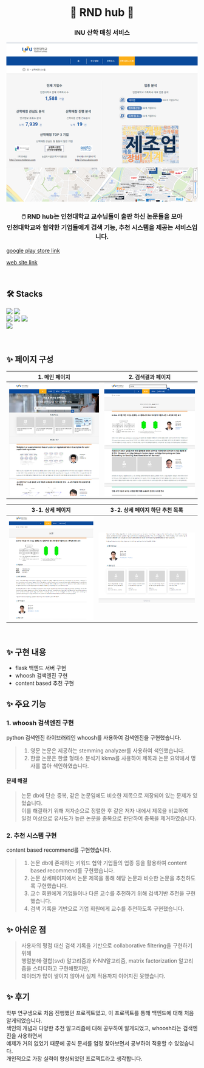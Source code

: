 <div align='center'>
<h1> 📜 RND hub 📜 </h1>
<h3> INU 산학 매칭 서비스 </h3>

![Alt text](/img/image-1.png)

<h3> 🖱️ RND hub는 인천대학교 교수님들이 출판 하신 논문들을 모아<br>
인천대학교와 협약한 기업들에게 검색 기능, 추천 시스템을 제공는 서비스입니다.</h3>
</div>

 [google play store link](https://play.google.com/store/apps/details?id=com.moberan.rndhub_flutter)

 [web site link](http://rndhub.moberan.com/map)

<br>

## 🛠️ Stacks

![](https://img.shields.io/badge/-python-05122A?style=flat&logo=python)
![](https://img.shields.io/badge/-flask-05122A?style=flat&logo=flask)
<br>
![](https://img.shields.io/badge/-mysql-05122A?style=flat&logo=mysql)
![](https://img.shields.io/badge/-whoosh-05122A?style=flat&logo=whoosh)
![](https://img.shields.io/badge/-kkma-05122A?style=flat&logo=kkma)
<br>
![](https://img.shields.io/badge/-scikitlearn-05122A?style=flat&logo=scikitlearn)

<br>

## ✨ 페이지 구성

| 1. 메인 페이지           | 2. 검색결과 페이지 |
|---------------------|---|
| ![Alt text](/img/image.png) |![Alt text](/img/image-2.png)|

| 3-1. 상세 페이지       | 3-2. 상세 페이지 하단 추천 목록|
|---------------------|---|
|![Alt text](/img/image-3.png)|![Alt text](/img/image-5.png)|

<br>

## ✨ 구현 내용

- flask 백엔드 서버 구현
- whoosh 검색엔진 구현
- content based 추천 구현

## ✨ 주요 기능

### 1. whoosh 검색엔진 구현

python 검색엔진 라이브러리인 whoosh를 사용하여 검색엔진을 구현했습니다. <br>

> 1. 영문 논문은 제공하는 stemming analyzer를 사용하여 색인했습니다.
> 2. 한글 논문은 한글 형태소 분석기 kkma를 사용하여 제목과 논문 요약에서 명사를 뽑아 색인하였습니다.

#### 문제 해결

> 논문 db에 단순 중복, 같은 논문임에도 비슷한 제목으로 저장되어 있는 문제가 있었습니다. <br>
> 이를 해결하기 위해 저자순으로 정렬한 후 같은 저자 내에서 제목을 비교하여 <br>
> 일정 이상으로 유사도가 높은 논문을 중복으로 판단하여 중복을 제거하였습니다. <br>


### 2. 추천 시스템 구현

content based recommend를 구현했습니다.<br>

> 1. 논문 db에 존재하는 키워드 협약 기업들의 업종 등을 활용하여 content based recommend를 구현했습니다.
> 2. 논문 상세페이지에서 논문 제목을 통해 해당 논문과 비슷한 논문을 추천하도록 구현했습니다.
> 3. 교수 회원에게 기업들이나 다른 교수를 추천하기 위해 검색기반 추천을 구현했습니다.
> 4. 검색 기록을 기반으로 기업 회원에게 교수를 추천하도록 구현했습니다.

## ✨ 아쉬운 점

> 사용자의 평점 대신 검색 기록을 기반으로 collaborative filtering을 구현하기 위해 <br>
> 행렬분해·결합(svd) 알고리즘과 K-NN알고리즘, matrix factorization 알고리즘을 스터디하고 구현해봤지만,<br>
> 데이터가 많이 쌓이지 않아서 실제 적용까지 이어지진 못했습니다.

## ✨ 후기

학부 연구생으로 처음 진행했던 프로젝트였고, 이 프로젝트를 통해 백엔드에 대해 처음 알게되었습니다. <br>
색인의 개념과 다양한 추천 알고리즘에 대해 공부하여 알게되었고, whoosh라는 검색엔진을 사용하면서<br>
예제가 거의 없었기 때문에 공식 문서를 엄청 찾아보면서 공부하여 적용할 수 있었습니다.<br>
개인적으로 가장 실력이 향상되었던 프로젝트라고 생각합니다.